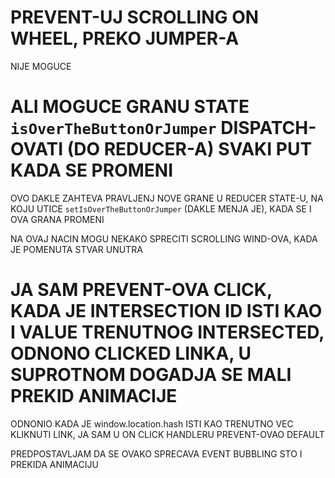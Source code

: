 # PREVENT-UJ SCROLLING ON WHEEL, PREKO JUMPER-A

NIJE MOGUCE

# ALI MOGUCE GRANU STATE `isOverTheButtonOrJumper` DISPATCH-OVATI (DO REDUCER-A) SVAKI PUT KADA SE PROMENI

OVO DAKLE ZAHTEVA PRAVLJENJ NOVE GRANE U REDUCER STATE-U, NA KOJU UTICE `setIsOverTheButtonOrJumper` (DAKLE MENJA JE), KADA SE I OVA GRANA PROMENI

NA OVAJ NACIN MOGU NEKAKO SPRECITI SCROLLING WIND-OVA, KADA JE POMENUTA STVAR UNUTRA

# JA SAM PREVENT-OVA CLICK, KADA JE INTERSECTION ID ISTI KAO I VALUE TRENUTNOG INTERSECTED, ODNONO CLICKED LINKA, U SUPROTNOM DOGADJA SE MALI PREKID ANIMACIJE

ODNONIO KADA JE window.location.hash ISTI KAO TRENUTNO VEC KLIKNUTI LINK, JA SAM U ON CLICK HANDLERU PREVENT-OVAO DEFAULT

PREDPOSTAVLJAM DA SE OVAKO SPRECAVA EVENT BUBBLING STO I PREKIDA ANIMACIJU